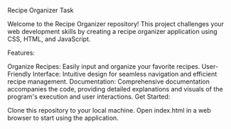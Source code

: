 Recipe Organizer Task

Welcome to the Recipe Organizer repository! This project challenges your web development skills by creating a recipe organizer application using CSS, HTML, and JavaScript.

Features:

Organize Recipes: Easily input and organize your favorite recipes.
User-Friendly Interface: Intuitive design for seamless navigation and efficient recipe management.
Documentation: Comprehensive documentation accompanies the code, providing detailed explanations and visuals of the program's execution and user interactions.
Get Started:

Clone this repository to your local machine.
Open index.html in a web browser to start using the application.
